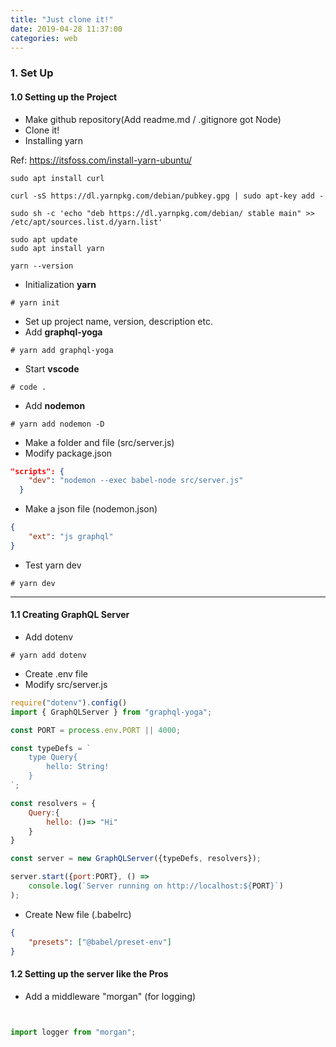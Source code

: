 ```yaml
---
title: "Just clone it!"
date: 2019-04-28 11:37:00
categories: web
---
```

### 1. Set Up
#### 1.0 Setting up the Project
- Make github repository(Add readme.md / .gitignore got Node)
- Clone it!
- Installing yarn

Ref: <https://itsfoss.com/install-yarn-ubuntu/>

```
sudo apt install curl

curl -sS https://dl.yarnpkg.com/debian/pubkey.gpg | sudo apt-key add -

sudo sh -c 'echo "deb https://dl.yarnpkg.com/debian/ stable main" >> /etc/apt/sources.list.d/yarn.list'

sudo apt update
sudo apt install yarn

yarn --version
```
- Initialization __yarn__
```
# yarn init
```
- Set up project name, version, description etc.
- Add __graphql-yoga__
```
# yarn add graphql-yoga
```
- Start __vscode__
```
# code .
```
- Add __nodemon__
```
# yarn add nodemon -D
```
- Make a folder and file (src/server.js)
- Modify package.json
```json
"scripts": {
    "dev": "nodemon --exec babel-node src/server.js"
  }

```
- Make a json file (nodemon.json)
```json
{
    "ext": "js graphql"
}
```
- Test yarn dev 
```
# yarn dev
```

***

#### 1.1 Creating GraphQL Server

- Add dotenv
```
# yarn add dotenv
```
- Create .env file
- Modify src/server.js
```javascript
require("dotenv").config()
import { GraphQLServer } from "graphql-yoga";

const PORT = process.env.PORT || 4000;

const typeDefs = `
    type Query{
        hello: String!
    }
`;

const resolvers = {
    Query:{
        hello: ()=> "Hi"
    }
}

const server = new GraphQLServer({typeDefs, resolvers});

server.start({port:PORT}, () => 
    console.log(`Server running on http://localhost:${PORT}`) 
);
```
- Create New file (.babelrc)
```json
{
    "presets": ["@babel/preset-env"]
}
```

#### 1.2 Setting up the server like the Pros

- Add a middleware "morgan" (for logging)

```javascript server.js


import logger from "morgan";

```
